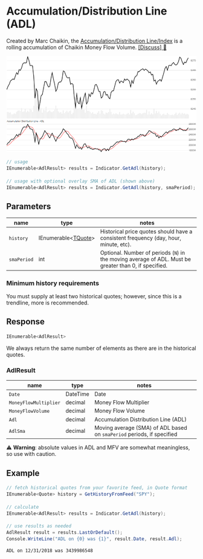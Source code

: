 ﻿# Accumulation/Distribution Line (ADL)

Created by Marc Chaikin, the [Accumulation/Distribution Line/Index](https://en.wikipedia.org/wiki/Accumulation/distribution_index) is a rolling accumulation of Chaikin Money Flow Volume.
[[Discuss] :speech_balloon:](https://github.com/DaveSkender/Stock.Indicators/discussions/271 "Community discussion about this indicator")

![image](chart.png)

```csharp
// usage
IEnumerable<AdlResult> results = Indicator.GetAdl(history);  

// usage with optional overlay SMA of ADL (shown above)
IEnumerable<AdlResult> results = Indicator.GetAdl(history, smaPeriod);  
```

## Parameters

| name | type | notes
| -- |-- |--
| `history` | IEnumerable\<[TQuote](../../docs/GUIDE.md#historical-quotes)\> | Historical price quotes should have a consistent frequency (day, hour, minute, etc).
| `smaPeriod` | int | Optional.  Number of periods (`N`) in the moving average of ADL.  Must be greater than 0, if specified.

### Minimum history requirements

You must supply at least two historical quotes; however, since this is a trendline, more is recommended.

## Response

```csharp
IEnumerable<AdlResult>
```

We always return the same number of elements as there are in the historical quotes.

### AdlResult

| name | type | notes
| -- |-- |--
| `Date` | DateTime | Date
| `MoneyFlowMultiplier` | decimal | Money Flow Multiplier
| `MoneyFlowVolume` | decimal | Money Flow Volume
| `Adl` | decimal | Accumulation Distribution Line (ADL)
| `AdlSma` | decimal | Moving average (SMA) of ADL based on `smaPeriod` periods, if specified

:warning: **Warning**: absolute values in ADL and MFV are somewhat meaningless, so use with caution.

## Example

```csharp
// fetch historical quotes from your favorite feed, in Quote format
IEnumerable<Quote> history = GetHistoryFromFeed("SPY");

// calculate
IEnumerable<AdlResult> results = Indicator.GetAdl(history);

// use results as needed
AdlResult result = results.LastOrDefault();
Console.WriteLine("ADL on {0} was {1}", result.Date, result.Adl);
```

```bash
ADL on 12/31/2018 was 3439986548
```
